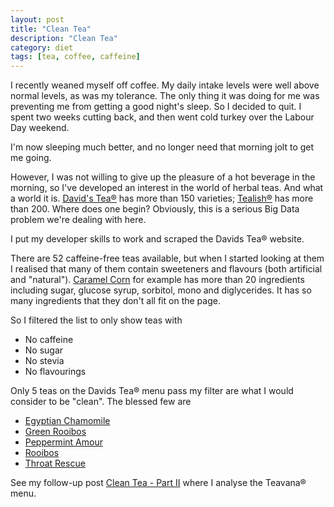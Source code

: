 ```yaml
---
layout: post
title: "Clean Tea"
description: "Clean Tea"
category: diet
tags: [tea, coffee, caffeine]
---
```


I recently weaned myself off coffee.  My daily intake levels were well above normal levels, as was my tolerance. The only thing it was doing for me was preventing me from getting a good night's sleep.  So I decided to quit. I spent two weeks cutting back, and then went cold turkey over the Labour Day weekend.

I'm now sleeping much better, and no longer need that morning jolt to get me going.

However, I was not willing to give up the pleasure of a hot beverage in the morning, so I've developed an interest in the world of herbal teas.  And what a world it is.  [David's Tea®](https://www.davidstea.com/) has more than 150 varieties; [Tealish®](http://www.tealish.com/) has more than 200.  Where does one begin?  Obviously, this is a serious Big Data problem we're dealing with here.

I put my developer skills to work and scraped the Davids Tea® website.  

There are 52 caffeine-free teas available, but when I started looking at them I realised that many of them contain sweeteners and flavours (both artificial and "natural").  [Caramel Corn](https://www.davidstea.com/ca_en/caramel-corn) for example has more than 20 ingredients including sugar, glucose syrup, sorbitol, mono and diglycerides. It has so many ingredients that they don't all fit on the page.

So I filtered the list to only show teas with

* No caffeine
* No sugar
* No stevia
* No flavourings

Only 5 teas on the Davids Tea® menu pass my filter are what I would consider to be "clean".  The blessed few are

* [Egyptian Chamomile](https://www.davidstea.com/ca_en/egyptian-chamomile)
* [Green Rooibos](https://www.davidstea.com/ca_en/green-rooibos)
* [Peppermint Amour](https://www.davidstea.com/ca_en/peppermint-amour)
* [Rooibos](https://www.davidstea.com/ca_en/rooibos)
* [Throat Rescue](https://www.davidstea.com/ca_en/throat-rescue)

See my follow-up post [Clean Tea - Part II](/2016/10/clean-tea-part-ii) where I analyse the Teavana® menu.
